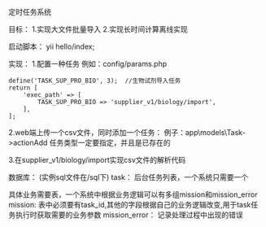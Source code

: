 定时任务系统

目标：
1.实现大文件批量导入
2.实现长时间计算离线实现

启动脚本：
yii hello/index;

实现：
1.配置一种任务
	例如：config/params.php
	
	define('TASK_SUP_PRO_BIO', 3);  //生物试剂导入任务
	return [
	    'exec_path' => [
	        TASK_SUP_PRO_BIO => 'supplier_v1/biology/import',
	    ],
	];
	
2.web端上传一个csv文件，同时添加一个任务：
	例子：app\models\Task->actionAdd
	任务类型一定要指定，并且是已存在的

3.在supplier_v1/biology/import实现csv文件的解析代码

数据库：
(实例sql文件在/sql下)
task： 后台任务列表，一个系统只需要一个

具体业务需要表，一个系统中根据业务逻辑可以有多组mission和mission_error
mission:	表中必须要有task_id,其他的字段根据自己的业务逻辑改变,用于task任务执行时获取需要的业务参数
mission_error：	记录处理过程中出现的错误